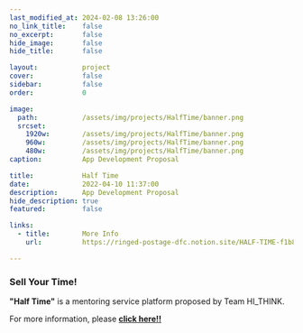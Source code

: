 ```yaml
---
last_modified_at: 2024-02-08 13:26:00
no_link_title:    false
no_excerpt:       false
hide_image:       false
hide_title:       false

layout:           project
cover:            false
sidebar:          false
order:            0

image:
  path:           /assets/img/projects/HalfTime/banner.png
  srcset:
    1920w:        /assets/img/projects/HalfTime/banner.png
    960w:         /assets/img/projects/HalfTime/banner.png
    480w:         /assets/img/projects/HalfTime/banner.png
caption:          App Development Proposal

title:            Half Time
date:             2022-04-10 11:37:00
description:      App Development Proposal
hide_description: true
featured:         false

links:
  - title:        More Info
    url:          https://ringed-postage-dfc.notion.site/HALF-TIME-f1b8e2965c20405b86f7edc228fd0082?pvs=4

---
```


### Sell Your Time!

**"Half Time"** is a mentoring service platform proposed by Team HI_THINK.

For more information, please [**click here!!**](https://ringed-postage-dfc.notion.site/HALF-TIME-f1b8e2965c20405b86f7edc228fd0082?pvs=4)